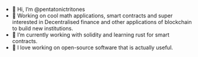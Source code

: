- 👋 Hi, I’m @pentatonictritones
- 👀 Working on cool math applications, smart contracts and super interested in Decentralised finance and other applications of blockchain to build new institutions.
- 🌱 I’m currently working with solidity and learning rust for smart contracts.
- 💞️ I love working on open-source software that is actually useful.

<!---
pentatonictritones/pentatonictritones is a ✨ special ✨ repository because its `README.md` (this file) appears on your GitHub profile.
You can click the Preview link to take a look at your changes.
--->
